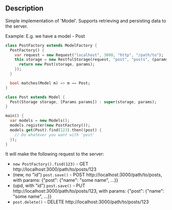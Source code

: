 ## Description

Simple implementation of 'Model'.
Supports retrieving and persisting data to the server.

Example:
E.g. we have a model - Post

```dart
class PostFactory extends ModelFactory {
  PostFactory() {
    var request = new Request("localhost", 3000, "http", "/path/to");
    this.storage = new RestfulStorage(request, "post", "posts", (params) {
      return new Post(storage, params);
    });
  }

  bool matches(Model m) => m == Post;
}

class Post extends Model {
  Post(Storage storage, [Params params]) : super(storage, params);
}

main() {
  var models = new Models();
  models.register(new PostFactory());
  models.get(Post).find(123).then((post) {
    // Do whatever you want with 'post'
  });
}
```

It will make the following request to the server:

* ```new PostFactory().find(123)``` - GET http://localhost:3000/path/to/posts/123
* (new, no "id") ```post.save()``` - POST http://localhost:3000/path/to/posts, with params: {"post": {"name": "some name", ...}}
* (upd, with "id") ```post.save()``` - PUT http://localhost:3000/path/to/posts/123, with params: {"post": {"name": "some name", ...}}
* ```post.delete()``` - DELETE http://localhost:3000/path/to/posts/123
